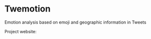 # Twemotion
Emotion analysis based on emoji and geographic information in Tweets

Project website: 
